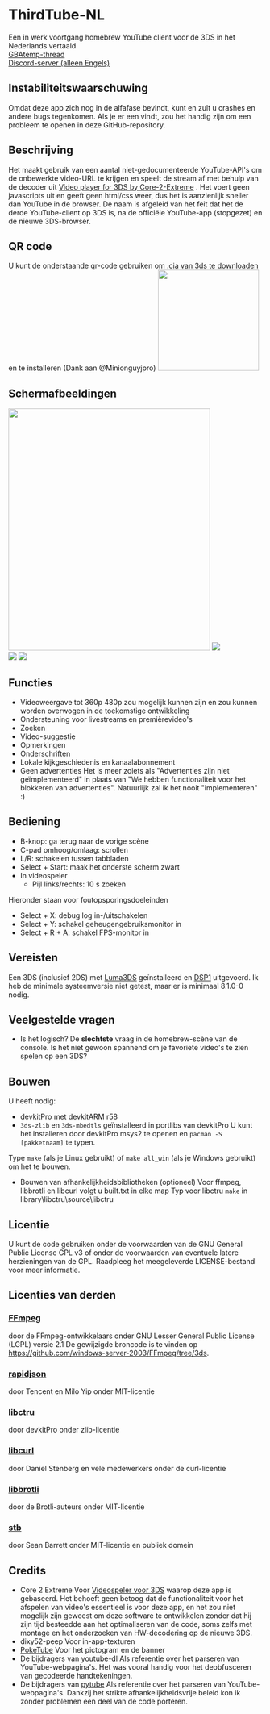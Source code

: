 # ThirdTube-NL

Een in werk voortgang homebrew YouTube client voor de 3DS in het Nederlands vertaald  
[GBAtemp-thread](https://gbatemp.net/threads/release-thirdtube-a-homebrew-youtube-client-for-the-new-3ds.591696/)  
[Discord-server (alleen Engels)](https://discord.gg/CVcThBCQJM)

## Instabiliteitswaarschuwing

Omdat deze app zich nog in de alfafase bevindt, kunt en zult u crashes en andere bugs tegenkomen.
Als je er een vindt, zou het handig zijn om een probleem te openen in deze GitHub-repository.

## Beschrijving
Het maakt gebruik van een aantal niet-gedocumenteerde YouTube-API's om de onbewerkte video-URL te krijgen en speelt de stream af met behulp van de decoder uit [Video player for 3DS by Core-2-Extreme](https://github.com/Core-2-Extreme/Video_player_for_3DS) .
Het voert geen javascripts uit en geeft geen html/css weer, dus het is aanzienlijk sneller dan YouTube in de browser.
De naam is afgeleid van het feit dat het de derde YouTube-client op 3DS is, na de officiële YouTube-app (stopgezet) en de nieuwe 3DS-browser.

## QR code
U kunt de onderstaande qr-code gebruiken om .cia van 3ds te downloaden en te installeren (Dank aan @Minionguyjpro)
<img src="./images/qr_code.png" width="200" height="200">

## Schermafbeeldingen
<img src="./images/0.jpg" width="400" height="480"> ![](./images/1.bmp)  
![](./images/3.bmp) ![](./images/4.bmp)  

## Functies

  - Videoweergave tot 360p
    480p zou mogelijk kunnen zijn en zou kunnen worden overwogen in de toekomstige ontwikkeling
  - Ondersteuning voor livestreams en premièrevideo's
  - Zoeken
  - Video-suggestie
  - Opmerkingen
  - Onderschriften
  - Lokale kijkgeschiedenis en kanaalabonnement
  - Geen advertenties
    Het is meer zoiets als "Advertenties zijn niet geïmplementeerd" in plaats van "We hebben functionaliteit voor het blokkeren van advertenties".
    Natuurlijk zal ik het nooit "implementeren" :) 

## Bediening

  - B-knop: ga terug naar de vorige scène
  - C-pad omhoog/omlaag: scrollen
  - L/R: schakelen tussen tabbladen
  - Select + Start: maak het onderste scherm zwart
  - In videospeler
     - Pijl links/rechts: 10 s zoeken

Hieronder staan voor foutopsporingsdoeleinden

  - Select + X: debug log in-/uitschakelen
  - Select + Y: schakel geheugengebruiksmonitor in
  - Select + R + A: schakel FPS-monitor in

## Vereisten
Een 3DS (inclusief 2DS) met [Luma3DS](https://github.com/LumaTeam/Luma3DS) geïnstalleerd en [DSP1](https://github.com/zoogie/DSP1) uitgevoerd.
Ik heb de minimale systeemversie niet getest, maar er is minimaal 8.1.0-0 nodig.

## Veelgestelde vragen

  - Is het logisch?
    De **slechtste** vraag in de homebrew-scène van de console. Is het niet gewoon spannend om je favoriete video's te zien spelen op een 3DS?

## Bouwen
U heeft nodig:

  - devkitPro met devkitARM r58
  - ```3ds-zlib``` en ```3ds-mbedtls``` geïnstalleerd in portlibs van devkitPro
    U kunt het installeren door devkitPro msys2 te openen en ```pacman -S [pakketnaam]``` te typen.

Type ```make``` (als je Linux gebruikt) of ```make all_win``` (als je Windows gebruikt) om het te bouwen.

  - Bouwen van afhankelijkheidsbibliotheken (optioneel)
    Voor ffmpeg, libbrotli en libcurl volgt u built.txt in elke map
    Typ voor libctru ```make``` in library\libctru\source\libctru

## Licentie
U kunt de code gebruiken onder de voorwaarden van de GNU General Public License GPL v3 of onder de voorwaarden van eventuele latere herzieningen van de GPL. Raadpleeg het meegeleverde LICENSE-bestand voor meer informatie.

## Licenties van derden

### [FFmpeg](https://ffmpeg.org/)
door de FFmpeg-ontwikkelaars onder GNU Lesser General Public License (LGPL) versie 2.1
De gewijzigde broncode is te vinden op https://github.com/windows-server-2003/FFmpeg/tree/3ds.
### [rapidjson](https://github.com/Tencent/rapidjson)
door Tencent en Milo Yip onder MIT-licentie
### [libctru](https://github.com/devkitPro/libctru)
door devkitPro onder zlib-licentie
### [libcurl](https://curl.se/)
door Daniel Stenberg en vele medewerkers onder de curl-licentie
### [libbrotli](https://github.com/google/brotli)
door de Brotli-auteurs onder MIT-licentie
### [stb](https://github.com/nothings/stb/)
door Sean Barrett onder MIT-licentie en publiek domein

## Credits
* Core 2 Extreme
   Voor [Videospeler voor 3DS](https://github.com/Core-2-Extreme/Video_player_for_3DS) waarop deze app is gebaseerd.
   Het behoeft geen betoog dat de functionaliteit voor het afspelen van video's essentieel is voor deze app, en het zou niet mogelijk zijn geweest om deze software te ontwikkelen zonder dat hij zijn tijd besteedde aan het optimaliseren van de code, soms zelfs met montage en het onderzoeken van HW-decodering op de nieuwe 3DS.
* dixy52-peep
   Voor in-app-texturen
* [PokeTube](https://github.com/Poketubepoggu)
   Voor het pictogram en de banner
* De bijdragers van [youtube-dl](https://github.com/ytdl-org/youtube-dl)
   Als referentie over het parseren van YouTube-webpagina's. Het was vooral handig voor het deobfusceren van gecodeerde handtekeningen.
* De bijdragers van [pytube](https://github.com/pytube/pytube)
   Als referentie over het parseren van YouTube-webpagina's. Dankzij het strikte afhankelijkheidsvrije beleid kon ik zonder problemen een deel van de code porteren.
